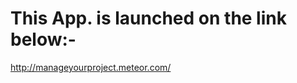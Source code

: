 This App. is launched on the link below:-
=========================================

http://manageyourproject.meteor.com/